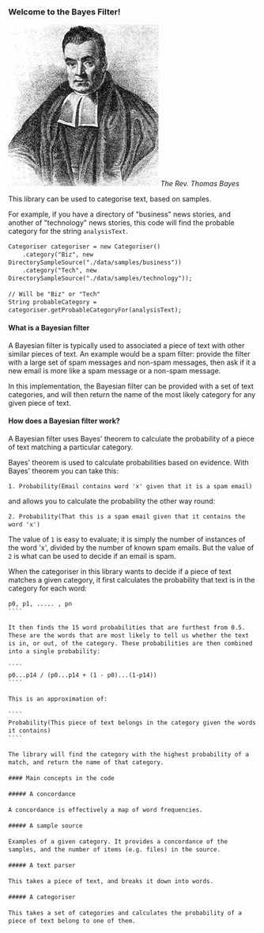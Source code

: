 ### Welcome to the Bayes Filter!

![Thomas\_Bayes.gif](./Thomas_Bayes.gif)
*The Rev. Thomas Bayes*

This library can be used to categorise text, based on samples.

For example, if you have a directory of "business" news stories, and another of "technology" news stories, this code will find the probable category for the string `analysisText`.

````
Categoriser categoriser = new Categoriser()
    .category("Biz", new DirectorySampleSource("./data/samples/business"))
    .category("Tech", new DirectorySampleSource("./data/samples/technology"));
        
// Will be "Biz" or "Tech"
String probableCategory = categoriser.getProbableCategoryFor(analysisText);
````


#### What is a Bayesian filter

A Bayesian filter is typically used to associated a piece of text with other similar pieces of text. An example would be a spam filter: provide the filter with a large set of spam messages and non-spam messages, then ask if it a new email is more like a spam message or a non-spam message.

In this implementation, the Bayesian filter can be provided with a set of text categories, and will then return the name of the most likely category for any given piece of text.

#### How does a Bayesian filter work?

A Bayesian filter uses Bayes' theorem to calculate the probability of a piece of text matching a particular category.

Bayes' theorem is used to calculate probabilities based on evidence. With Bayes' theorem you can take this:

````
1. Probability(Email contains word 'x' given that it is a spam email)
````

and allows you to calculate the probability the other way round:

````
2. Probability(That this is a spam email given that it contains the word 'x')
````

The value of `1` is easy to evaluate; it is simply the number of instances of the word 'x', divided by the number of known spam emails. But the value of `2` is what can be used to decide if an email is spam.

When the categoriser in this library wants to decide if a piece of text matches a given category, it first calculates the probability that text is in the category for each word:

`````
p0, p1, ..... , pn
````

It then finds the 15 word probabilities that are furthest from 0.5. These are the words that are most likely to tell us whether the text is in, or out, of the category. These probabilities are then combined into a single probability:

````
p0...p14 / (p0...p14 + (1 - p0)...(1-p14))
````

This is an approximation of:

````
Probability(This piece of text belongs in the category given the words it contains)
````

The library will find the category with the highest probability of a match, and return the name of that category.

#### Main concepts in the code

##### A concordance

A concordance is effectively a map of word frequencies. 

##### A sample source

Examples of a given category. It provides a concordance of the samples, and the number of items (e.g. files) in the source.

##### A text parser

This takes a piece of text, and breaks it down into words.

##### A categoriser

This takes a set of categories and calculates the probability of a piece of text belong to one of them.
